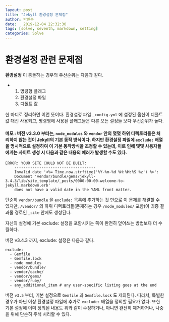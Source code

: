 ```yaml
---
layout: post
title: "Jekyll 환경설정 문제점"
author: 박민준
date:   2019-12-04 22:32:30
tags: [solve, seventh, markdown, setting]
categories: Solve
---
```

# 환경설정 관련 문제점
**환경설정** 이 충돌하는 경우의 우선순위는 다음과 같다.
* 1. 명령형 플래그
  2. 환경설정 파일
  3. 디폴트 값

한 마디로 정리하면 이런 뜻이다.
환경설정 파일 `_config.yml` 에 설정된 옵션이 디폴트값 대신 사용되고, 명령행에 사용된 플래그들은 다른 모든 설정들 보다 우선순위가 높다.

#### 메모 : 버전 v3.3.0 부터는, `node_modules` 와 `vendor` 안의 몇몇 하위 디렉토리들은 처리하지 않는 것이 Jekyll의 기본 동작 방식이다. 하지만 환경설정 파일에 `exclude:` 배열을 명시적으로 설정하여 이 기본 동작방식을 조정할 수 있는데, 이로 인해 몇몇 사용자들에게는 사이트 생성 시 다음과 같은 내용의 에러가 발생할 수도 있다.
```
ERROR: YOUR SITE COULD NOT BE BUILT:
    ------------------------------------
    Invalid date '<%= Time.now.strftime('%Y-%m-%d %H:%M:%S %z') %>':
    Document 'vendor/bundle/gems/jekyll-3.4.3/lib/site_template/_posts/0000-00-00-welcome-to-jekyll.markdown.erb'
    does not have a valid date in the YAML front matter.
```  
단순히 `vendor/bundle` 을 `exclude:` 목록에 추가하는 것 만으로 이 문제를 해결할 수 있지만, `/vendor/` 의 하위 디렉토리들(존재하는 경우 `/node_modules/` 포함)이 최종 결과물 경로인 `_site` 안에도 생성된다.

자신의 설정에 기본 exclude: 설정을 포함시키는 쪽이 완전히 덮어쓰는 방법보다 더 수월하다.

버전 v3.4.3 까지, exclude: 설정은 다음과 같다.
```
exclude:
  - Gemfile
  - Gemfile.lock
  - node_modules
  - vendor/bundle/
  - vendor/cache/
  - vendor/gems/
  - vendor/ruby/
  - any_additional_item # any user-specific listing goes at the end
```
버전 `v3.5` 부터, 기본 설정으로 `Gemfile` 과 `Gemfile.lock` 도 제외된다. 따라서, 특별한 경우가 아닌 이상 환경설정 파일에 추가로 `exclude:` 배열을 정의할 필요가 없다. 또한 기본 설정에 이미 정의된 내용도 위와 같이 수정하거나, 아니면 완전히 제거하거나, 나중을 위해 단순히 주석 처리할 수 있다.
